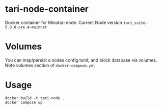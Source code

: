 # tari-node-container
Docker container for Minotari node. Current Node version `tari_suite-5.0.0-pre.4-mainnet`

# Volumes
You can map/persist a nodes config.toml, and block database via volumes. Note volumes section of `docker-compose.yml`


# Usage # 
```
docker build -t tari-node . 
docker compose up  
```

